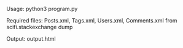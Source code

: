 Usage:
python3 program.py



Required files:
Posts.xml, 
Tags.xml,
Users.xml, Comments.xml from scifi.stackexchange dump



Output:
output.html
